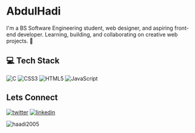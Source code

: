 <h1>AbdulHadi</h1>
<p>I'm a BS Software Engineering student, web designer, and aspiring front-end developer. Learning, building, and collaborating on creative web projects. 🚀</p>
<h2>💻 Tech Stack</h2>

![C](https://img.shields.io/badge/c-%2300599C.svg?style=for-the-badge&logo=c&logoColor=white) ![CSS3](https://img.shields.io/badge/css3-%231572B6.svg?style=for-the-badge&logo=css3&logoColor=white) ![HTML5](https://img.shields.io/badge/html5-%23E34F26.svg?style=for-the-badge&logo=html5&logoColor=white) ![JavaScript](https://img.shields.io/badge/javascript-%23323330.svg?style=for-the-badge&logo=javascript&logoColor=%23F7DF1E)

<h2>Lets Connect</h2>
<p><a target="_blank" href="https://twitter.com/@abdulhadi_31" style="display: inline-block;"><img src="https://img.shields.io/badge/twitter-x?style=for-the-badge&logo=x&logoColor=white&color=#0f1419" alt="twitter" /></a>
<a target="_blank" href="https://www.linkedin.com/in/abdulhadi-saqib-98b246307?utm_source=share&utm_campaign=share_via&utm_content=profile&utm_medium=android_app" style="display: inline-block;"><img src="https://img.shields.io/badge/linkedin-logo?style=for-the-badge&logo=linkedin&logoColor=white&color=#0a77b6" alt="linkedin" /></a></p>
<p><img src="https://github-readme-stats.vercel.app/api/top-langs?username=haadi2005&show_icons=true&locale=en&layout=compact" alt="haadi2005" /></p>
